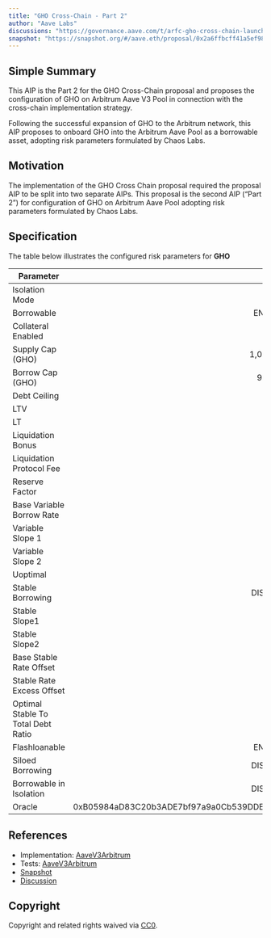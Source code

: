 ```yaml
---
title: "GHO Cross-Chain - Part 2"
author: "Aave Labs"
discussions: "https://governance.aave.com/t/arfc-gho-cross-chain-launch/17616"
snapshot: "https://snapshot.org/#/aave.eth/proposal/0x2a6ffbcff41a5ef98b7542f99b207af9c1e79e61f859d0a62f3bf52d3280877a"
---
```


## Simple Summary

This AIP is the Part 2 for the GHO Cross-Chain proposal and proposes the configuration of GHO on Arbitrum Aave V3 Pool in connection with the cross-chain implementation strategy.

Following the successful expansion of GHO to the Arbitrum network, this AIP proposes to onboard GHO into the Arbitrum Aave Pool as a borrowable asset, adopting risk parameters formulated by Chaos Labs.

## Motivation

The implementation of the GHO Cross Chain proposal required the proposal AIP to be split into two separate AIPs. This proposal is the second AIP (“Part 2”) for configuration of GHO on Arbitrum Aave Pool adopting risk parameters formulated by Chaos Labs.

## Specification

The table below illustrates the configured risk parameters for **GHO**

| Parameter                          |                                      Value |
| ---------------------------------- | -----------------------------------------: |
| Isolation Mode                     |                                       false |
| Borrowable                         |                                    ENABLED |
| Collateral Enabled                 |                                       true |
| Supply Cap (GHO)                   |                                  1,000,000 |
| Borrow Cap (GHO)                   |                                    900,000 |
| Debt Ceiling                       |                                      USD 0 |
| LTV                                |                                        0 % |
| LT                                 |                                        0 % |
| Liquidation Bonus                  |                                        0 % |
| Liquidation Protocol Fee           |                                        0 % |
| Reserve Factor                     |                                       10 % |
| Base Variable Borrow Rate          |                                        0 % |
| Variable Slope 1                   |                                       12 % |
| Variable Slope 2                   |                                       65 % |
| Uoptimal                           |                                       90 % |
| Stable Borrowing                   |                                   DISABLED |
| Stable Slope1                      |                                        0 % |
| Stable Slope2                      |                                        0 % |
| Base Stable Rate Offset            |                                        0 % |
| Stable Rate Excess Offset          |                                        0 % |
| Optimal Stable To Total Debt Ratio |                                        0 % |
| Flashloanable                      |                                    ENABLED |
| Siloed Borrowing                   |                                   DISABLED |
| Borrowable in Isolation            |                                   DISABLED |
| Oracle                             | 0xB05984aD83C20b3ADE7bf97a9a0Cb539DDE28DBb |

## References

- Implementation: [AaveV3Arbitrum](https://github.com/bgd-labs/aave-proposals-v3/blob/main/src/20240613_AaveV3Arbitrum_GHOCrossChainLaunchPart2/AaveV3Arbitrum_GHOCrossChainLaunchPart2_20240613.sol)
- Tests: [AaveV3Arbitrum](https://github.com/bgd-labs/aave-proposals-v3/blob/main/src/20240613_AaveV3Arbitrum_GHOCrossChainLaunchPart2/AaveV3Arbitrum_GHOCrossChainLaunchPart2_20240613.t.sol)
- [Snapshot](https://snapshot.org/#/aave.eth/proposal/0x2a6ffbcff41a5ef98b7542f99b207af9c1e79e61f859d0a62f3bf52d3280877a)
- [Discussion](https://governance.aave.com/t/arfc-gho-cross-chain-launch/17616)

## Copyright

Copyright and related rights waived via [CC0](https://creativecommons.org/publicdomain/zero/1.0/).
